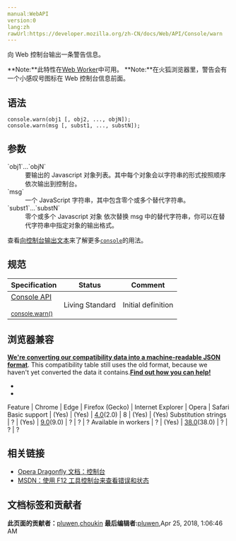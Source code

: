 ```yaml
---
manual:WebAPI
version:0
lang:zh
rawUrl:https://developer.mozilla.org/zh-CN/docs/Web/API/Console/warn
---
```






向 Web 控制台输出一条警告信息。

**Note:**此特性在[Web Worker](%5173 "")中可用。
**Note:**在火狐浏览器里，警告会有一个小感叹号图标在 Web 控制台信息前面。

## 语法<a name="语法"></a>

```
console.warn(obj1 [, obj2, ..., objN]);
console.warn(msg [, subst1, ..., substN]);

```

## 参数<a name="参数"></a>
<dl><dt id=''>`obj1`...`objN`</dt><dd>要输出的 Javascript 对象列表。其中每个对象会以字符串的形式按照顺序依次输出到控制台。</dd><dt id=''>`msg`</dt><dd>一个 JavaScript 字符串，其中包含零个或多个替代字符串。</dd><dt id=''>`subst1`...`substN`</dt><dd>零个或多个 Javascript 对象 依次替换 msg 中的替代字符串，你可以在替代字符串中指定对象的输出格式。</dd></dl>

查看[向控制台输出文本](%2618 "")来了解更多[`console`](%2618 "下面介绍对象可用的方法以及对应方法的使用示例。")的用法。


## 规范<a name="规范"></a>
Specification | Status | Comment 
 ---  |  ---  |  ---  | 
[Console API<br></br><small>console.warn()</small>](%23940 "") | Living Standard | Initial definition 


## 浏览器兼容<a name="浏览器兼容"></a>


**[We&#39;re converting our compatibility data into a machine-readable JSON format](%3344 "")**. This compatibility table still uses the old format, because we haven&#39;t yet converted the data it contains.**[Find out how you can help!](%3392 "")**


* 
* 
Feature | Chrome | Edge | Firefox (Gecko) | Internet Explorer | Opera | Safari 
Basic support | (Yes) | (Yes) | [4.0](%3678 "Released on 2011-03-22.")(2.0) | 8 | (Yes) | (Yes) 
Substitution strings | ? | (Yes) | [9.0](%12621 "Released on 2011-12-20.")(9.0) | ? | ? | ? 
Available in workers | ? | (Yes) | [38.0](%12723 "Released on 2015-05-19.")(38.0) | ? | ? | ? 




## 相关链接<a name="相关链接"></a>

* [Opera Dragonfly 文档：控制台](%23872 "")
* [MSDN：使用 F12 工具控制台来查看错误和状态](%23873 "")



## 文档标签和贡献者
**此页面的贡献者：**[pluwen](%23885 ""),[choukin](%23941 "")
**最后编辑者:**[pluwen](%23885 ""),<time>Apr 25, 2018, 1:06:46 AM</time>


